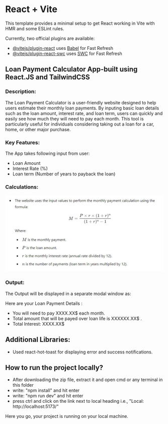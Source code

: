 # React + Vite

This template provides a minimal setup to get React working in Vite with HMR and some ESLint rules.

Currently, two official plugins are available:

- [@vitejs/plugin-react](https://github.com/vitejs/vite-plugin-react/blob/main/packages/plugin-react/README.md) uses [Babel](https://babeljs.io/) for Fast Refresh
- [@vitejs/plugin-react-swc](https://github.com/vitejs/vite-plugin-react-swc) uses [SWC](https://swc.rs/) for Fast Refresh

## Loan Payment Calculator App-built using React.JS and TailwindCSS

### Description:

The Loan Payment Calculator is a user-friendly website designed to help users estimate their monthly loan payments. By inputing basic loan details such as the loan amount, interest rate, and loan term, users can quickly and easily see how much they will need to pay each month. This tool is particularly useful for individuals considering taking out a loan for a car, home, or other major purchase.

### Key Features:

The App takes following input from user:

- Loan Amount
- Interest Rate (%)
- Loan term (Number of years to payback the loan)

### Calculations:

![Calculation Formula](calculation_formula.png)

### Output:

The Output will be displayed in a separate modal window as:

Here are your Loan Payment Details :

- You will need to pay XXXX.XX$ each month.
- Total amount that will be payed over loan life is XXXXXX.XX$ .
- Total Interest: XXXX.XX$

## Additional Libraries:

- Used react-hot-toast for displaying error and success notifications.

## How to run the project locally?

- After downloading the zip file, extract it and open cmd or any terminal in this folder
- write: "npm install" and hit enter
- write: "npm run dev" and hit enter
- press ctrl and click on the link next to local heading i.e., "Local: http://localhost:5173/"

Here you go, your project is running on your local machine.
